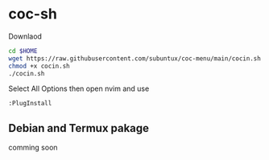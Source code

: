 # coc-sh

Downlaod

```bash
cd $HOME
wget https://raw.githubusercontent.com/subuntux/coc-menu/main/cocin.sh
chmod +x cocin.sh
./cocin.sh
```

Select All Options
then open nvim
and use

```nvim
:PlugInstall
```

## Debian and Termux pakage

comming soon

